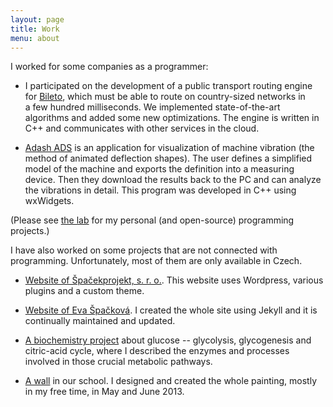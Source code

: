```yaml
---
layout: page
title: Work
menu: about
---
```


I worked for some companies as a&nbsp;programmer:

- I participated on the development of a public transport routing engine for
  [Bileto](http://bileto.com), which must be able to route on country-sized
  networks in a&nbsp;few hundred milliseconds. We implemented state-of-the-art
  algorithms and added some new optimizations. The engine is written in C++ and
  communicates with other services in the cloud.

- [Adash ADS](http://www.adash.com/) is an application for visualization of
  machine vibration (the method of animated deflection shapes). The user defines
  a simplified model of the machine and exports the definition into a measuring
  device. Then they download the results back to the PC and can analyze the
  vibrations in detail. This program was developed in C++ using wxWidgets.

(Please see [the lab](/lab) for my personal (and open-source) programming projects.)

I have also worked on some projects that are not connected with programming.
Unfortunately, most of them are only available in Czech.

- [Website of Špačekprojekt, s. r. o.](http://wp.spacekprojekt.cz). This website
  uses Wordpress, various plugins and a custom theme.

- [Website of Eva Špačková](http://homel.vsb.cz/~spa184/). I created the whole
  site using Jekyll and it is continually maintained and updated.

- [A biochemistry project](/files/glucosis.pdf) about glucose -- glycolysis,
  glycogenesis and citric-acid cycle, where I described the enzymes and
  processes involved in those crucial metabolic pathways.

- [A wall](https://www.dropbox.com/sh/wb9uheey5r2jttf/AABkPH25sypsLGRuPEqaKGx6a)
    in our school. I designed and created the whole painting, mostly in my free
    time, in May and June 2013.
